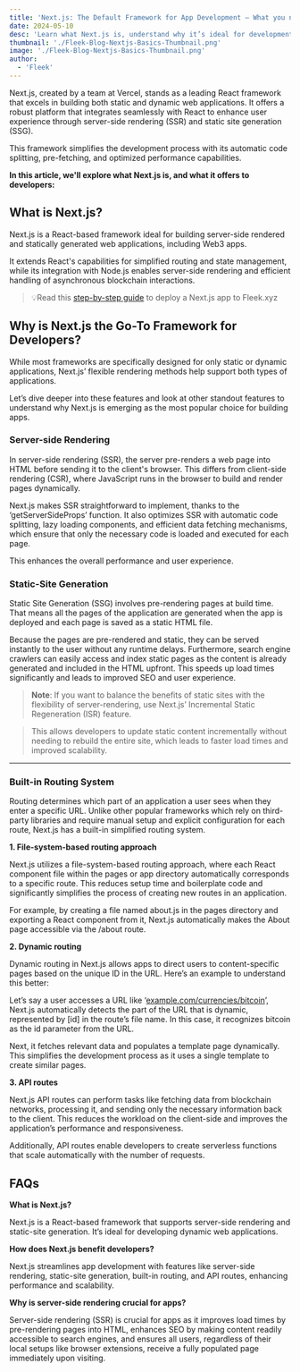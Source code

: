 ```yaml
---
title: 'Next.js: The Default Framework for App Development — What you need to know'
date: 2024-05-10
desc: 'Learn what Next.js is, understand why it’s ideal for development, and how it enhances both performance and user experience in applications.'
thumbnail: './Fleek-Blog-Nextjs-Basics-Thumbnail.png'
image: './Fleek-Blog-Nextjs-Basics-Thumbnail.png'
author:
  - 'Fleek'
---
```


Next.js, created by a team at Vercel, stands as a leading React framework that excels in building both static and dynamic web applications. It offers a robust platform that integrates seamlessly with React to enhance user experience through server-side rendering (SSR) and static site generation (SSG).

This framework simplifies the development process with its automatic code splitting, pre-fetching, and optimized performance capabilities.

**In this article, we'll explore what Next.js is, and what it offers to developers:**

## **What is Next.js?**

Next.js is a React-based framework ideal for building server-side rendered and statically generated web applications, including Web3 apps.

It extends React's capabilities for simplified routing and state management, while its integration with Node.js enables server-side rendering and efficient handling of asynchronous blockchain interactions.

> 💡Read this [step-by-step guide](https://blog.fleek.xyz/post/fleek-nextjs-guide/) to deploy a Next.js app to Fleek.xyz

## **Why is Next.js the Go-To Framework for Developers?**

While most frameworks are specifically designed for only static or dynamic applications, Next.js’ flexible rendering methods help support both types of applications.

Let’s dive deeper into these features and look at other standout features to understand why Next.js is emerging as the most popular choice for building apps.

### **Server-side Rendering**

In server-side rendering (SSR), the server pre-renders a web page into HTML before sending it to the client's browser. This differs from client-side rendering (CSR), where JavaScript runs in the browser to build and render pages dynamically.

Next.js makes SSR straightforward to implement, thanks to the ‘getServerSideProps’ function. It also optimizes SSR with automatic code splitting, lazy loading components, and efficient data fetching mechanisms, which ensure that only the necessary code is loaded and executed for each page.

This enhances the overall performance and user experience.

### **Static-Site Generation**

Static Site Generation (SSG) involves pre-rendering pages at build time. That means all the pages of the application are generated when the app is deployed and each page is saved as a static HTML file.

Because the pages are pre-rendered and static, they can be served instantly to the user without any runtime delays. Furthermore, search engine crawlers can easily access and index static pages as the content is already generated and included in the HTML upfront. This speeds up load times significantly and leads to improved SEO and user experience.

> **Note**: If you want to balance the benefits of static sites with the flexibility of server-rendering, use Next.js’ Incremental Static Regeneration (ISR) feature.

> This allows developers to update static content incrementally without needing to rebuild the entire site, which leads to faster load times and improved scalability.

---

### **Built-in Routing System**

Routing determines which part of an application a user sees when they enter a specific URL. Unlike other popular frameworks which rely on third-party libraries and require manual setup and explicit configuration for each route, Next.js has a built-in simplified routing system.

**1. File-system-based routing approach**

Next.js utilizes a file-system-based routing approach, where each React component file within the pages or app directory automatically corresponds to a specific route. This reduces setup time and boilerplate code and significantly simplifies the process of creating new routes in an application.

For example, by creating a file named about.js in the pages directory and exporting a React component from it, Next.js automatically makes the About page accessible via the /about route.

**2. Dynamic routing**

Dynamic routing in Next.js allows apps to direct users to content-specific pages based on the unique ID in the URL. Here’s an example to understand this better:

Let’s say a user accesses a URL like ‘[example.com/currencies/bitcoin](http://example.com/currencies/bitcoin)’, Next.js automatically detects the part of the URL that is dynamic, represented by [id] in the route’s file name. In this case, it recognizes bitcoin as the id parameter from the URL.

Next, it fetches relevant data and populates a template page dynamically. This simplifies the development process as it uses a single template to create similar pages.

**3. API routes**

Next.js API routes can perform tasks like fetching data from blockchain networks, processing it, and sending only the necessary information back to the client. This reduces the workload on the client-side and improves the application’s performance and responsiveness.

Additionally, API routes enable developers to create serverless functions that scale automatically with the number of requests.

## **FAQs**

**What is Next.js?**

Next.js is a React-based framework that supports server-side rendering and static-site generation. It’s ideal for developing dynamic web applications.

**How does Next.js benefit developers?**

Next.js streamlines app development with features like server-side rendering, static-site generation, built-in routing, and API routes, enhancing performance and scalability.

**Why is server-side rendering crucial for apps?**

Server-side rendering (SSR) is crucial for apps as it improves load times by pre-rendering pages into HTML, enhances SEO by making content readily accessible to search engines, and ensures all users, regardless of their local setups like browser extensions, receive a fully populated page immediately upon visiting.

